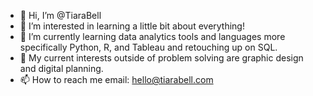 - 👋 Hi, I’m @TiaraBell
- 👀 I’m interested in learning a little bit about everything! 
- 🌱 I’m currently learning data analytics tools and languages more specifically Python, R, and Tableau and retouching up on SQL.
- 💞️ My current interests outside of problem solving are graphic design and digital planning.
- 📫 How to reach me email: hello@tiarabell.com 

<!---
TiaraBell/TiaraBell is a ✨ special ✨ repository because its `README.md` (this file) appears on your GitHub profile.
You can click the Preview link to take a look at your changes.
--->
